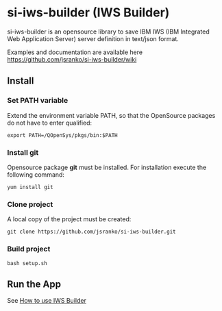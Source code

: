 # si-iws-builder (IWS Builder)
si-iws-builder is an opensource library to save IBM IWS (IBM Integrated Web Application Server) server definition in text/json format.

Examples and documentation are available here https://github.com/jsranko/si-iws-builder/wiki


## Install

### Set PATH variable

Extend the environment variable PATH, so that the OpenSource packages do not have to enter qualified:

```
export PATH=/QOpenSys/pkgs/bin:$PATH
```

### Install git

Opensource package **git** must be installed. For installation execute the following command:
```
yum install git
```

### Clone project
A local copy of the project must be created:
```
git clone https://github.com/jsranko/si-iws-builder.git
```

### Build project

```
bash setup.sh
```

## Run the App
See [How to use IWS Builder](https://github.com/jsranko/si-iws-builder/wiki#how-to-use-iws-builder) 
